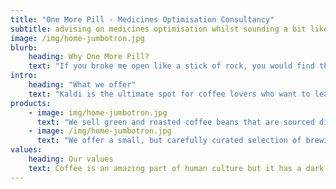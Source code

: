 ```yaml
---
title: "One More Pill - Medicines Optimisation Consultancy"
subtitle: advising on medicines optimisation whilst sounding a bit like Alan Partridge
image: /img/home-jumbotron.jpg
blurb:
    heading: Why One More Pill?
    text: "If you broke me open like a stick of rock, you would find the words “patient” around my core.  I have worked within the NHS as a clinical pharmacist specialising in holistic care for thirty years, including fifteen years as a pharmacist independent prescriber (medical admissions & diabetic/ anticoagulant/polypharmacy clinics) and nine as a consultant pharmacist in medicine & medication safety in hospitals. I worked as head of medication & medical devices safety at NHS England in 2014/15 and have taught & researched prescribing and medication optimisation / safety for doctors, nurses, and pharmacists for eighteen years. I also still hold an honorary clinical lecturer appointment at the University of Manchester Pharmacy School, with more than forty publications"
intro:
    heading: "What we offer"
    text: "Kaldi is the ultimate spot for coffee lovers who want to learn about their java’s origin and support the farmers that grew it. We take coffee production, roasting and brewing seriously and we’re glad to pass that knowledge to anyone."
products:
    - image: img/home-jumbotron.jpg
      text: "We sell green and roasted coffee beans that are sourced directly from independent farmers and farm cooperatives. We’re proud to offer a variety of coffee beans grown with great care for the environment and local communities. Check our post or contact us directly for current availability."
    - image: /img/home-jumbotron.jpg
      text: "We offer a small, but carefully curated selection of brewing gear and tools for every taste and experience level. No matter if you roast your own beans or just bought your first french press, you’ll find a gadget to fall in love with in our shop."
values:
    heading: Our values
    text: Coffee is an amazing part of human culture but it has a dark side too – one of colonialism and mindless abuse of natural resources and human lives. We want to turn this around and return the coffee trade to the drink’s exhilarating, empowering and unifying nature.
---
```


